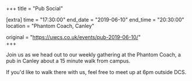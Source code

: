 +++
title = "Pub Social"

[extra]
time = "17:30:00"
end_date = "2019-06-10"
end_time = "20:30:00"
location = "Phantom Coach, Canley"

original = "https://uwcs.co.uk/events/pub-2019-06-10/"    
+++

Join us as we head out to our weekly gathering at the Phantom Coach, a pub in Canley about a 15 minute walk from campus.

If you'd like to walk there with us, feel free to meet up at 6pm outside DCS.

